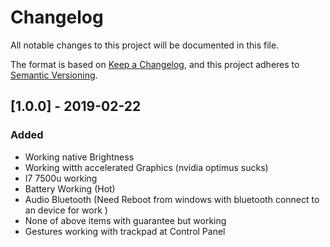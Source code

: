 # Changelog
All notable changes to this project will be documented in this file.

The format is based on [Keep a Changelog](https://keepachangelog.com/en/1.0.0/),
and this project adheres to [Semantic Versioning](https://semver.org/spec/v2.0.0.html).


## [1.0.0] - 2019-02-22
### Added

- Working native Brightness
- Working witth accelerated Graphics (nvidia optimus sucks)
- I7 7500u working 
- Battery Working (Hot)
- Audio Bluetooth (Need Reboot from windows with bluetooth connect to an device for work )
- None of above items with guarantee but working
- Gestures working with trackpad at Control Panel